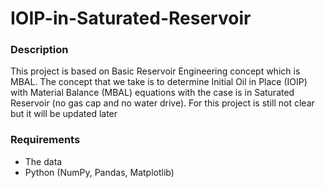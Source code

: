 # IOIP-in-Saturated-Reservoir

### Description
This project is based on Basic Reservoir Engineering concept which is MBAL. The concept that we take is to determine Initial Oil in Place (IOIP) with Material Balance (MBAL) equations with the case is in Saturated Reservoir (no gas cap and no water drive). For this project is still not clear but it will be updated later

### Requirements
- The data
- Python (NumPy, Pandas, Matplotlib)
